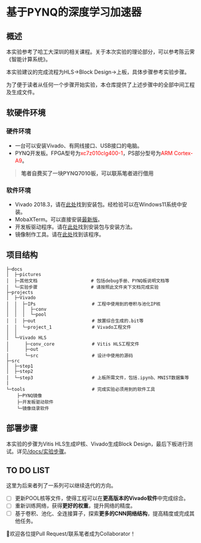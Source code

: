 # 基于PYNQ的深度学习加速器

## 概述

本实验参考了哈工大深圳的相关课程。关于本次实验的理论部分，可以参考陈云霁《智能计算系统》。

本实验建议的完成流程为HLS->Block Design->上板，具体步骤参考实验步骤。

为了便于读者从任何一个步骤开始实验，本仓库提供了上述步骤中的全部中间工程及生成文件。

## 软硬件环境

### 硬件环境

- 一台可以安装Vivado、有网线接口、USB接口的电脑。
- PYNQ开发板。FPGA型号为<font color=red>xc7z010clg400-1</font>，PS部分型号为<font color=red>ARM Cortex-A9</font>。

> **笔者自费买了一块PYNQ7010板，可以联系笔者进行借用**

### 软件环境

- Vivado 2018.3，请在[此处](https://www.xilinx.com/support/download/index.html/content/xilinx/en/downloadNav/vivado-design-tools/archive.html)找到安装包。经检验可以在Windows11系统中安装。
- MobaXTerm。可以直接安装[最新版](https://mobaxterm.mobatek.net/)。
- 开发板驱动程序。请在[此处](./tools/开发板驱动软件)找到安装包与安装方法。
- 镜像制作工具。请在[此处](./tools/镜像烧录软件)找到该程序。

## 项目结构

```
├─docs
│  ├─pictures
│  ├─其他文档                    # 包括debug手册、PYNQ板说明文档等
│  └─实验步骤                    # 请按照此文件夹下文档完成实验
├─projects
│  ├─Vivado
│  │  ├─IPs                     # 工程中使用到的卷积与池化IP核
│  │  │  ├─conv
│  │  │  └─pool
│  │  ├─out                     # 放置综合生成的.bit等
│  │  └─project_1               # Vivado工程文件
│  │
│  └─Vivado HLS
│      ├─conv_core              # Vitis HLS工程文件
│      ├─out
│      └─src                    # 设计中使用的源码
├─src 
│  ├─step1
│  ├─step2
│  └─step3                      # 上板所需文件，包括.ipynb、MNIST数据集等
|
└─tools                         # 完成实验必须用到的软件工具
    ├─PYNQ镜像
    ├─开发板驱动软件
    └─镜像烧录软件
```

## 部署步骤

本实验的步骤为Vitis HLS生成IP核、Vivado生成Block Design，最后下板进行测试。详见[/docs/实验步骤](./docs/实验步骤)。

## TO DO LIST

这里为后来者列了一系列可以继续迭代的方向。

- [ ] 更新POOL核等文件，使得工程可以在**更高版本的Vivado软件**中完成综合。
- [ ] 重新训练网络，获得**更好的权重**，提升网络的精度。
- [ ] 基于卷积、池化、全连接算子，探索**更多的CNN网络结构**，提高精度或完成其他任务。

:mega:欢迎各位提Pull Request/联系笔者成为Collaborator！
